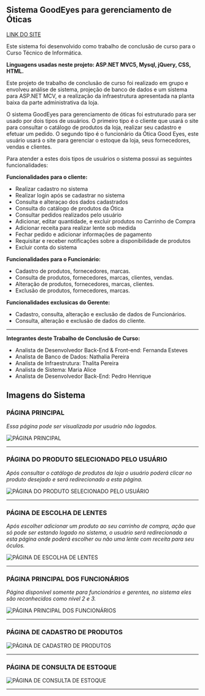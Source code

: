 ## Sistema GoodEyes para gerenciamento de Óticas 
[LINK DO SITE](https://www.google.com)


Este sistema foi desenvolvido como trabalho de conclusão de curso para o Curso Técnico de Informática.

**Linguagens usadas neste projeto: ASP.NET MVC5, Mysql, jQuery, CSS, HTML.**

Este projeto de trabalho de conclusão de curso foi realizado em grupo e envolveu análise de sistema, projeção de banco de dados e um sistema para ASP.NET MCV, e a realização da infraestrutura apresentada na planta baixa da parte administrativa da loja. 

O sistema GoodEyes para gerenciamento de óticas foi estruturado para ser usado por dois tipos de usuários. O primeiro tipo é o cliente que usará o site para consultar o catálogo de produtos da loja, realizar seu cadastro e efetuar um pedido. O segundo tipo é o funcionário da Ótica Good Eyes, este usuário usará o site para gerenciar o estoque da loja, seus fornecedores, vendas e clientes.

Para atender a estes dois tipos de usuários o sistema possui as seguintes funcionalidades:

**Funcionalidades para o cliente:**
*  Realizar cadastro no sistema
*  Realizar login após se cadastrar no sistema
*  Consulta e alteraçao dos dados cadastrados 
*  Consulta do catálogo de produtos da Ótica
*  Consultar pedidos realizados pelo usuário
*  Adicionar, editar quantidade, e excluir produtos no Carrinho de Compra
*  Adicionar receita para realizar lente sob medida 
*  Fechar pedido e adicionar informações de pagamento
*  Requisitar e receber notificações sobre a disponibilidade de produtos
*  Excluir conta do sistema


**Funcionalidades para o Funcionário:**
*  Cadastro de produtos, fornecedores, marcas. 
*  Consulta de produtos, fornecedores, marcas, clientes, vendas. 
*  Alteração de produtos, fornecedores, marcas, clientes. 
*  Exclusão de produtos, fornecedores, marcas. 


**Funcionalidades exclusicas do Gerente:**
*  Cadastro, consulta, alteração e exclusão de dados de Funcionários.
*  Consulta, alteração e exclusão de dados do cliente.

--- 

**Integrantes deste Trabalho de Conclusão de Curso:**
*  Analista de Desenvolvedor Back-End & Front-end: Fernanda Esteves 
*  Analista de Banco de Dados: Nathalia Pereira 
*  Analista de Infraestrutura: Thalita Pereira 
*  Analista de Sistema: Maria Alice 
*  Analista de Desenvolvedor Back-End: Pedro Henrique 


## Imagens do Sistema

### PÁGINA PRINCIPAL
*Essa página pode ser visualizada por usuário não logados.*

![PÁGINA PRINCIPAL](https://github.com/esteves-esta/sistema-goodeyes/blob/master/telasDoSistema/PAG%201%20PRINCIPAL.jpg "PÁGINA PRINCIPAL")

---
### PÁGINA DO PRODUTO SELECIONADO PELO USUÁRIO 
*Após consultar o catálogo de produtos da loja o usuário poderá clicar no produto desejado e será redirecionado a esta página.*

![PÁGINA DO PRODUTO SELECIONADO PELO USUÁRIO](https://github.com/esteves-esta/sistema-goodeyes/blob/master/telasDoSistema/PAG%209%20PRODUTO.png "PÁGINA DO PRODUTO SELECIONADO PELO USUÁRIO")

---
### PÁGINA DE ESCOLHA DE LENTES
*Após escolher adicionar um produto ao seu carrinho de compra, ação que só pode ser estando logado no sistema, o usuário será redirecionado a esta página onde poderá escolher ou não uma lente com receita para seu óculos.*

![PÁGINA DE ESCOLHA DE LENTES](https://github.com/esteves-esta/sistema-goodeyes/blob/master/telasDoSistema/PAG%2010%20LENTES.png "PÁGINA DE ESCOLHA DE LENTES")

---
### PÁGINA PRINCIPAL DOS FUNCIONÁRIOS
*Página disponível somente para funcionários e gerentes, no sistema eles são reconhecidos como nivel 2 e 3.*

![PÁGINA PRINCIPAL DOS FUNCIONÁRIOS](https://github.com/esteves-esta/sistema-goodeyes/blob/master/telasDoSistema/PAG%2014%20PRINCIPAL%20FUNCIONARIO.png "PÁGINA PRINCIPAL DOS FUNCIONÁRIOS")

---
### PÁGINA DE CADASTRO DE PRODUTOS


![PÁGINA DE CADASTRO DE PRODUTOS](https://github.com/esteves-esta/sistema-goodeyes/blob/master/telasDoSistema/PAG%2019%20CAD%20PRODUTO.png "PÁGINA DE CADASTRO DE PRODUTOS")

---
### PÁGINA DE CONSULTA DE ESTOQUE

![PÁGINA DE CONSULTA DE ESTOQUE](https://github.com/esteves-esta/sistema-goodeyes/blob/master/telasDoSistema/PAG%2022%20CONSULTA%20PRODUTO.png "PÁGINA DE CONSULTA DE ESTOQUE")

---